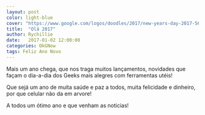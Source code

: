 ```yaml
---
layout: post
color: light-blue
cover: "https://www.google.com/logos/doodles/2017/new-years-day-2017-5644902961512448-hp2x.gif"
title:  "Olá 2017"
author: Rychillie
date:   2017-01-02 12:00:00
categories: OkGNow
tags: Feliz Ano Novo
---
```

Mais um ano chega, que nos traga muitos lançamentos, novidades que façam o dia-a-dia dos Geeks mais alegres com ferramentas utéis!

Que sejá um ano de muita saúde e paz a todos, muita felicidade e dinheiro, por que celular não da em arvore!

A todos um ótimo ano e que venham as noticias!

<script async src="//pagead2.googlesyndication.com/pagead/js/adsbygoogle.js"></script>
<!-- Final_texto_okgnow -->
<ins class="adsbygoogle"
     style="display:block"
     data-ad-client="ca-pub-7837358846130941"
     data-ad-slot="9265933715"
     data-ad-format="auto"></ins>
<script>
(adsbygoogle = window.adsbygoogle || []).push({});
</script>
